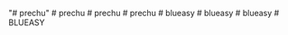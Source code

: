 "# prechu" 
#   p r e c h u  
 #   p r e c h u  
 #   p r e c h u  
 #   b l u e a s y  
 #   b l u e a s y  
 #   b l u e a s y  
 #   B L U E A S Y  
 